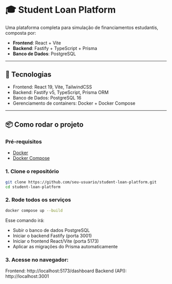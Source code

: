 # 🎓 Student Loan Platform

Uma plataforma completa para simulação de financiamentos estudantis, composta por:

- **Frontend**: React + Vite
- **Backend**: Fastify + TypeScript + Prisma
- **Banco de Dados**: PostgreSQL

---

## 🚀 Tecnologias

- Frontend: React 19, Vite, TailwindCSS
- Backend: Fastify v5, TypeScript, Prisma ORM
- Banco de Dados: PostgreSQL 16
- Gerenciamento de containers: Docker + Docker Compose

---

## 📦 Como rodar o projeto

### Pré-requisitos

- [Docker](https://www.docker.com/)
- [Docker Compose](https://docs.docker.com/compose/)

### 1. Clone o repositório

```bash
git clone https://github.com/seu-usuario/student-loan-platform.git
cd student-loan-platform
```
### 2. Rode todos os serviços
```bash
docker compose up --build
```

 Esse comando irá:
- Subir o banco de dados PostgreSQL
- Iniciar o backend Fastify (porta 3001)
- Iniciar o frontend React/Vite (porta 5173)
- Aplicar as migrações do Prisma automaticamente

### 3. Acesse no navegador:
Frontend: http://localhost:5173/dashboard
Backend (API): http://localhost:3001
